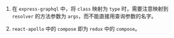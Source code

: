 1. 在 `express-graphql` 中，将 `class` 映射为 `type` 时，需要注意映射到 `resolver` 的方法参数为 `args`，而不能直接用查询参数的名字。

2. `react-apollo` 中的 `compose` 即为 `redux` 中的 `compose`。
